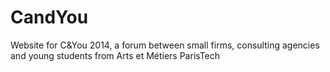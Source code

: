 # CandYou
Website for C&amp;You 2014, a forum between small firms, consulting agencies and young students from Arts et Métiers ParisTech
